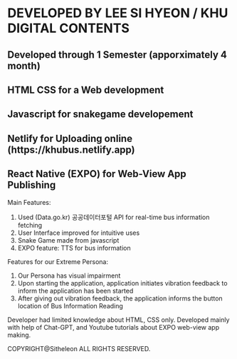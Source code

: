 <h1> DEVELOPED BY LEE SI HYEON / KHU DIGITAL CONTENTS </h1>
<h2> Developed through 1 Semester (apporximately 4 month)</h2>


<h2> HTML CSS for a Web development</h2>

<h2>Javascript for snakegame developement</h2>

<h2>Netlify for Uploading online (https://khubus.netlify.app) </h2>

<h2>React Native (EXPO) for Web-View App Publishing</h2>


Main Features:
1. Used (Data.go.kr) 공공데이터포털 API for real-time bus information fetching
2. User Interface improved for intuitive uses
3. Snake Game made from javascript
4. EXPO feature: TTS for bus information

Features for our Extreme Persona:
1. Our Persona has visual impairment
2. Upon starting the application, application initiates vibration feedback to inform the application has been started
3. After giving out vibration feedback, the application informs the button location of Bus Information Reading


Developer had limited knowledge about HTML, CSS only. Developed mainly with help of Chat-GPT, and Youtube tutorials about EXPO web-view app making.




COPYRIGHT@Sitheleon ALL RIGHTS RESERVED.
